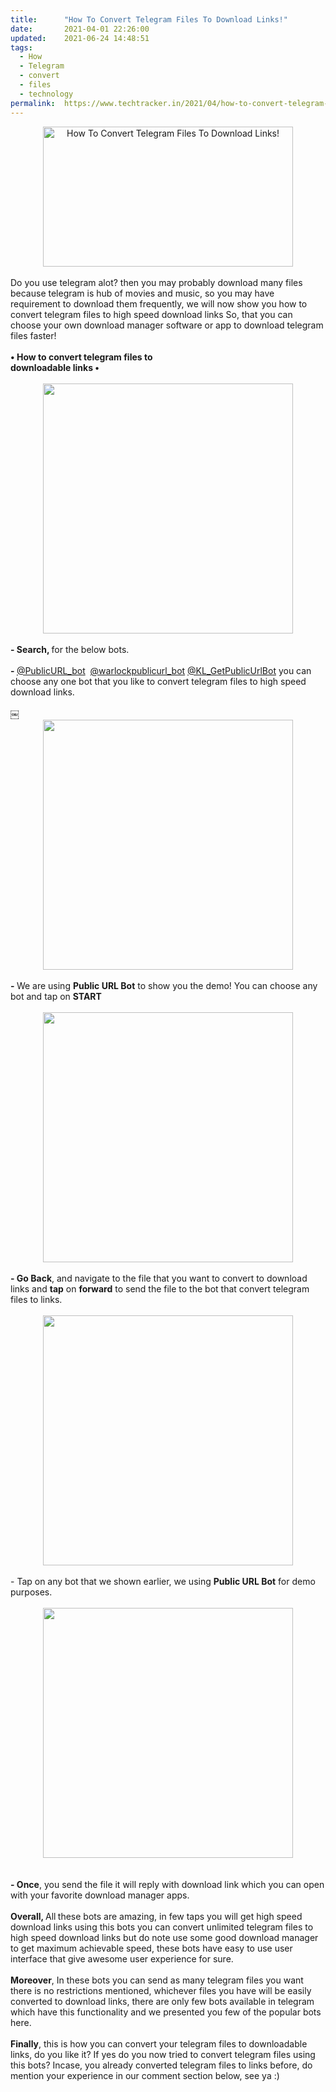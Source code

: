 ```yaml
---
title:		"How To Convert Telegram Files To Download Links!"
date:		2021-04-01 22:26:00
updated:	2021-06-24 14:48:51
tags: 
  - How
  - Telegram
  - convert
  - files
  - technology	
permalink:	https://www.techtracker.in/2021/04/how-to-convert-telegram-files-to.html
---
```


<div class="separator" style="clear: both; text-align: center;">
  <a href="https://lh3.googleusercontent.com/-OFsm4RbCBSs/YGX7L6sjysI/AAAAAAAAD5I/HCMqcIZ_6YECxUypf1HAdgzHQcX7jTNtgCLcBGAsYHQ/s1600/1617296171473354-0.png" imageanchor="1" style=" margin-right: 1em;margin-left: 1em;">
    <img border="0" src="https://lh3.googleusercontent.com/-OFsm4RbCBSs/YGX7L6sjysI/AAAAAAAAD5I/HCMqcIZ_6YECxUypf1HAdgzHQcX7jTNtgCLcBGAsYHQ/s1600/1617296171473354-0.png" width="400" class=" " height="224" title="How To Convert Telegram Files To Download Links!" alt="How To Convert Telegram Files To Download Links!">
  </a>
</div><div><br></div><div>Do you use telegram alot? then you may probably download many files because telegram is hub of movies and music, so you may have requirement to download them frequently, we will now show you how to convert telegram files to high speed download links So, that you can choose your own download manager software or app to download telegram files faster!&nbsp;</div><div><br></div><div><b>• How to convert telegram files to&nbsp;</b></div><div><b>downloadable links •</b><br></div><div><b><br></b></div><div><b><div class="separator" style="clear: both; text-align: center;">
  <a href="https://lh3.googleusercontent.com/-JMT257RmwMc/YGX7LF2Fd3I/AAAAAAAAD5E/Z3A9g7Y1jZoWmn_7FfF91jsc5EBTag_9wCLcBGAsYHQ/s1600/1617296168524112-1.png" imageanchor="1" style="margin-left: 1em; margin-right: 1em;">
    <img border="0" src="https://lh3.googleusercontent.com/-JMT257RmwMc/YGX7LF2Fd3I/AAAAAAAAD5E/Z3A9g7Y1jZoWmn_7FfF91jsc5EBTag_9wCLcBGAsYHQ/s1600/1617296168524112-1.png" width="400">
  </a>
</div><br></b></div><div><b>- Search, </b>for the below bots.&nbsp;</div><div><br></div><div><b>-&nbsp;</b><a href="http://t.me/PublicURL_bot">@PublicURL_bot</a>&nbsp;&nbsp;<a href="http://t.me/warlockpublicurl_bot">@warlockpublicurl_bot</a>&nbsp;<a href="http://t.me/KL_GetPublicUrlBot">@KL_GetPublicUrlBot</a>&nbsp;you can choose any one bot that you like to convert telegram files to high speed download links.&nbsp;</div><div><br></div><div>￼</div><div><div class="separator" style="clear: both; text-align: center;">
  <a href="https://lh3.googleusercontent.com/-EffgNHabogk/YGX7KSz17BI/AAAAAAAAD5A/5UHzR92DvuMJNAAK9V4wWML5mZ1dEapNQCLcBGAsYHQ/s1600/1617296163922912-2.png" imageanchor="1" style="margin-left: 1em; margin-right: 1em;">
    <img border="0" src="https://lh3.googleusercontent.com/-EffgNHabogk/YGX7KSz17BI/AAAAAAAAD5A/5UHzR92DvuMJNAAK9V4wWML5mZ1dEapNQCLcBGAsYHQ/s1600/1617296163922912-2.png" width="400">
  </a>
</div><br></div><div><b>- </b>We are using <b>Public URL Bot</b> to show you the demo! You can choose any bot and tap on <b>START</b></div><div><b><br></b></div><div><b><div class="separator" style="clear: both; text-align: center;">
  <a href="https://lh3.googleusercontent.com/-6do9V_H29Ps/YGX7JH0tXgI/AAAAAAAAD48/B29IYI5L0a4YLzDqWZpLoRklziG3WD9hgCLcBGAsYHQ/s1600/1617296159858401-3.png" imageanchor="1" style="margin-left: 1em; margin-right: 1em;">
    <img border="0" src="https://lh3.googleusercontent.com/-6do9V_H29Ps/YGX7JH0tXgI/AAAAAAAAD48/B29IYI5L0a4YLzDqWZpLoRklziG3WD9hgCLcBGAsYHQ/s1600/1617296159858401-3.png" width="400">
  </a>
</div><br></b></div><div><b>- Go Back</b>, and navigate to the file that you want to convert to download links and <b>tap</b> on <b>forward</b> to send the file to the bot that convert telegram files to links.&nbsp;</div><div><br></div><div><div class="separator" style="clear: both; text-align: center;">
  <a href="https://lh3.googleusercontent.com/-mrdfCEy7Ya0/YGX7IHnaVAI/AAAAAAAAD44/ND4qVtOrD_MOgZE-vz5GkpG-994OHH9PgCLcBGAsYHQ/s1600/1617296156788131-4.png" imageanchor="1" style="margin-left: 1em; margin-right: 1em;">
    <img border="0" src="https://lh3.googleusercontent.com/-mrdfCEy7Ya0/YGX7IHnaVAI/AAAAAAAAD44/ND4qVtOrD_MOgZE-vz5GkpG-994OHH9PgCLcBGAsYHQ/s1600/1617296156788131-4.png" width="400">
  </a>
</div><br></div><div>- Tap on any bot that we shown earlier, we using <b>Public URL Bot</b> for demo purposes.&nbsp;</div><div><br></div><div><div class="separator" style="clear: both; text-align: center;">
  <a href="https://lh3.googleusercontent.com/-4ientYEOc9s/YGX7HWh_h-I/AAAAAAAAD40/KsNTpJmIwmU-9BuR_EtBy7CJFPk0viy0QCLcBGAsYHQ/s1600/1617295873882911-5.png" imageanchor="1" style="margin-left: 1em; margin-right: 1em;">
    <img border="0" src="https://lh3.googleusercontent.com/-4ientYEOc9s/YGX7HWh_h-I/AAAAAAAAD40/KsNTpJmIwmU-9BuR_EtBy7CJFPk0viy0QCLcBGAsYHQ/s1600/1617295873882911-5.png" width="400">
  </a>
</div><br></div><div><br></div><div><div><b>- Once</b>, you send the file it will reply with download link which you can open with your favorite download manager apps.&nbsp;</div><div><b><br></b></div><div><b>Overall, </b>All<b>&nbsp;</b>these bots are amazing, in few taps you will get high speed download links using this bots you can convert unlimited telegram files to high speed download links but do note use some good download manager to get maximum achievable speed, these bots have easy to use user interface that give awesome user experience for sure.&nbsp;</div></div><div><br></div><div><b>Moreover</b>, In these bots you can send as many telegram files you want there is no restrictions mentioned, whichever files you have will be easily converted to download links, there are only few bots available in telegram which have this functionality and we presented you few of the popular bots here.&nbsp;</div><div><br></div><div><b>Finally</b>, this is how you can convert your telegram files to downloadable links, do you like it?&nbsp;If yes do you now tried to convert telegram files using this bots? Incase, you already converted telegram files to links before, do mention your experience in our comment section below, see ya :)&nbsp;</div><div><br></div>
<!-- no comments on this post -->